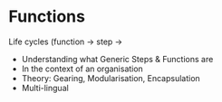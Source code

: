 # Functions

Life cycles (function → step →

- Understanding what Generic Steps & Functions are
- In the context of an organisation
- Theory: Gearing, Modularisation, Encapsulation
- Multi-lingual
